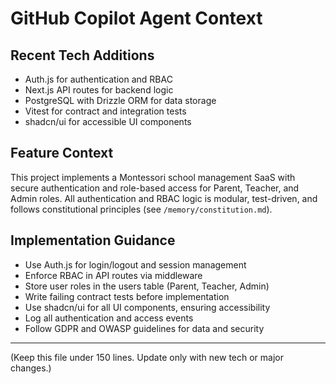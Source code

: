 # GitHub Copilot Agent Context

## Recent Tech Additions
- Auth.js for authentication and RBAC
- Next.js API routes for backend logic
- PostgreSQL with Drizzle ORM for data storage
- Vitest for contract and integration tests
- shadcn/ui for accessible UI components

## Feature Context
This project implements a Montessori school management SaaS with secure authentication and role-based access for Parent, Teacher, and Admin roles. All authentication and RBAC logic is modular, test-driven, and follows constitutional principles (see `/memory/constitution.md`).

## Implementation Guidance
- Use Auth.js for login/logout and session management
- Enforce RBAC in API routes via middleware
- Store user roles in the users table (Parent, Teacher, Admin)
- Write failing contract tests before implementation
- Use shadcn/ui for all UI components, ensuring accessibility
- Log all authentication and access events
- Follow GDPR and OWASP guidelines for data and security

---
(Keep this file under 150 lines. Update only with new tech or major changes.)
